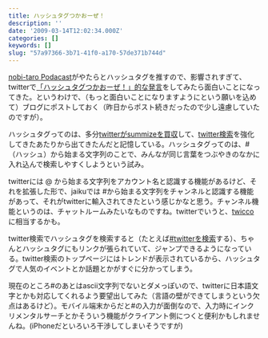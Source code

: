```yaml
---
title: ハッシュタグつかおーぜ！
description: ''
date: '2009-03-14T12:02:34.000Z'
categories: []
keywords: []
slug: "57a97366-3b71-41f0-a170-57de371b744d"
---
```

[nobi-taro Podacast](http://www.castalia.jp/podcast/1582)がやたらとハッシュタグを推すので、影響されすぎて、twitterで[「ハッシュタグつかおーぜ！」的な発言](https://twitter.com/hiro/status/1321802628)をしてみたら面白いことになってきた。というわけで、（もっと面白いことになりますようにという願いを込めて）ブログにポストしておく（昨日からポスト続きだったので少し遠慮していたのですが）。

ハッシュタグってのは、多分[twitterがsummizeを買収](http://www.itmedia.co.jp/news/articles/0807/17/news021.html)して、[twitter検索](http://search.twitter.com/)を強化してきたあたりから出てきたんだと記憶している。ハッシュタグってのは、#（ハッシュ）から始まる文字列のことで、みんなが同じ言葉をつぶやきのなかに入れ込んで検索しやすくしようという試み。

twitterには @ から始まる文字列をアカウント名と認識する機能があるけど、それを拡張した形で、jaikuでは #から始まる文字列をチャンネルと認識する機能があって、それがtwitterに輸入されてきたという感じかなと思う。チャンネル機能というのは、チャットルームみたいなものですね。twitterでいうと、[twicco](http://twicco.jp/)に相当するかも。

twitter検索でハッシュタグを検索すると（たとえば[#twitterを検索](http://search.twitter.com/search?q=%23twitter)する）、ちゃんとハッシュタグにもリンクが張られていて、ジャンプできるようになっている。twitter検索のトップページにはトレンドが表示されているから、ハッシュタグで人気のイベントとか話題とかがすぐに分かってしまう。

現在のところ#のあとはascii文字列でないとダメっぽいので、twitterに日本語文字とかも対応してくれるよう要望出してみた（言語の壁ができてしまうという欠点はあるけど）。モバイル端末からだと#の入力が面倒なので、入力時にインクリメンタルサーチとかそういう機能がクライアント側につくと便利かもしれませんね。(iPhoneだといろいろ干渉してしまいそうですが)